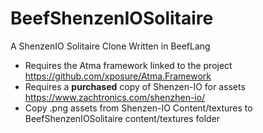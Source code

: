# BeefShenzenIOSolitaire
A ShenzenIO Solitaire Clone Written in BeefLang

  * Requires the Atma framework linked to the project https://github.com/xposure/Atma.Framework
  * Requires a __purchased__ copy of Shenzen-IO for assets https://www.zachtronics.com/shenzhen-io/
  * Copy .png assets from Shenzen-IO Content/textures to BeefShenzenIOSolitaire content/textures folder
